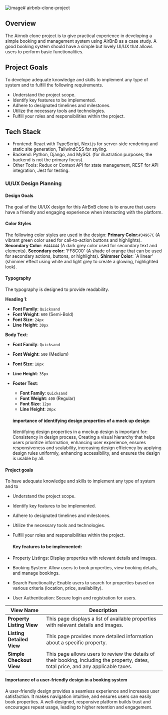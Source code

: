 ![image](https://github.com/user-attachments/assets/036690f2-ae1d-4ace-86c2-2880ea2c0100)# airbnb-clone-project

## Overview
The Airnob clone project is to give practical experience in developing a simple booking and management system using AirBnB as a case study. A good booking system should have a simple but lovely UI/UX that allows users to perform basic functionalities.        

## Project Goals
To develope adequate knowledge and skills to implement any type of system and to fulfill the following requirements.
- Understand the project scope.
- Identify key features to be implemented.
- Adhere to designated timelines and milestones.
- Utilize the necessary tools and technologies.
- Fulfill your roles and responsibilities within the project.


## Tech Stack
- Frontend: React with TypeScript, Next.js for server-side rendering and static site generation, TailwindCSS for styling.
- Backend: Python, Django, and MySQL (for illustration purposes; the backend is not the primary focus).
- Other Tools: Redux or Context API for state management, REST for API integration, Jest for testing.

### UI/UX Design Planning

#### Design Goals
The goal of the UI/UX design for this AirBnB clone is to ensure that users have a friendly and engaging experience when interacting with the platform. 

#### Color Styles
The following color styles are used in the design:
**Primary Color**:`#34967C` (A vibrant green color used for call-to-action buttons and highlights).
**Secondary Color**:  `#444444` (A dark grey color used for secondary text and elements).
**Secondary color**: 'FF8C00' (A shade of orange that can be used for secondary actions, buttons, or highlights).
**Shimmer Color**: `A linear' (shimmer effect using white and light grey to create a glowing, highlighted look).

#### Typography
The typography is designed to provide readability.

**Heading 1**:
  - **Font Family**: `Quicksand`
  - **Font Weight**: `600` (Semi-Bold)
  - **Font Size**: `24px`
  - **Line Height**: `30px`

  **Body Text**:
  - **Font Family**: `Quicksand`
  - **Font Weight**: `500` (Medium)
  - **Font Size**: `18px`
  - **Line Height**: `35px`

- **Footer Text**:
  - **Font Family**: `Quicksand`
  - **Font Weight**: `400` (Regular)
  - **Font Size**: `12px`
  - **Line Height**: `20px`

  ####  importance of identifying design properties of a mock up design
  Identifying design properties in a mockup design is important for:
Consistency in design process, Creating a visual hierarchy that helps users prioritize information, enhancing user experience, ensures responsiveness and scalability, increasing design efficiency by applying design rules uniformly, enhancing accessibility, and ensures the design is usable by all.
  
#### Project goals
To have adequate knowledge and skills to implement any type of system and to
- Understand the project scope.
- Identify key features to be implemented.
- Adhere to designated timelines and milestones.
- Utilize the necessary tools and technologies.
- Fulfill your roles and responsibilities within the project.

  #### Key features to be implemented:
- Property Listings: Display properties with relevant details and images.
- Booking System: Allow users to book properties, view booking details, and manage bookings.
- Search Functionality: Enable users to search for properties based on various criteria (location, price, availability).
- User Authentication: Secure login and registration for users.
  

| View Name               | Description                                                                 |
|-------------------------|-----------------------------------------------------------------------------|
| **Property Listing View** | This page displays a list of available properties with relevant details and images. |
| **Listing Detailed View** | This page provides more detailed information about a specific property.   |
| **Simple Checkout View** | This page allows users to review the details of their booking, including the property, dates, total price, and any applicable taxes. |


  #### Importance of a user-friendly design in a booking system

  A user-friendly design provides a seamless experience and increases user satisfaction. It makes navigation intuitive, and ensures users can easily book properties. A well-designed, responsive platform builds trust and encourages repeat usage, leading to higher retention and engagement.

